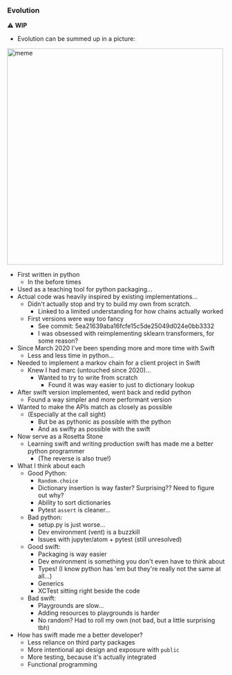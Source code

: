 ### Evolution

⚠️ **WIP**

- Evolution can be summed up in a picture:

<img alt="meme" src="/Users/max/Repos/marc/images/meme.png" width="500px">

- First written in python
  - In the before times
- Used as a teaching tool for python packaging...
- Actual code was heavily inspired by existing implementations...
  - Didn't actually stop and try to build my own from scratch.
    - Linked to a limited understanding for how chains actually worked
  - First versions were way too fancy
    - See commit:  5ea21639aba16fcfe15c5de25049d024e0bb3332
    - I was obsessed with reimplementing sklearn transformers, for some reason?
- Since March 2020 I've been spending more and more time with Swift
  - Less and less time in python...
- Needed to implement a markov chain for a client project in Swift
  - Knew I had marc (untouched since 2020)...
    - Wanted to try to write from scratch
      - Found it was way easier to just to dictionary lookup
- After swift version implemented, went back and redid python
  - Found a way simpler and more performant version
- Wanted to make the APIs match as closely as possible
  - (Especially at the call sight)
    - But be as pythonic as possible with the python
    - And as swifty as possible with the swift
- Now serve as a Rosetta Stone
  - Learning swift and writing production swift has made me a better python programmer
    - (The reverse is also true!)
- What I think about each
  - Good Python:
    - `Random.choice`
    - Dictionary insertion is way faster? Surprising?? Need to figure out why?
    - Ability to sort dictionaries
    - Pytest `assert` is cleaner...
  - Bad python:
    - setup.py is just worse...
    - Dev environment (vent) is a buzzkill
    - Issues with jupyter/atom + pytest (still unresolved)
  - Good swift:
    - Packaging is way easier
    - Dev environment is something you don't even have to think about
    - Types! (I know python has 'em but they're really not the same at all...)
    - Generics
    - XCTest sitting right beside the code
  - Bad swift: 
    - Playgrounds are slow...
    - Adding resources to playgrounds is harder
    - No random? Had to roll my own (not bad, but a little surprising tbh)
- How has swift made me a better developer?
  - Less reliance on third party packages
  - More intentional api design and exposure with `public`
  - More testing, because it's actually integrated
  - Functional programming 